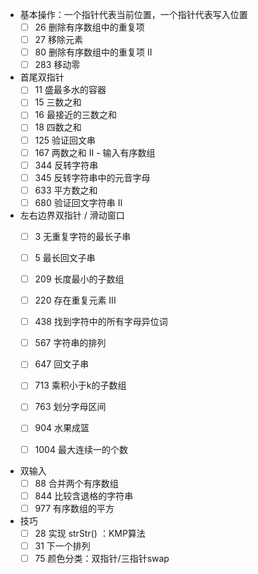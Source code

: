 - 基本操作：一个指针代表当前位置，一个指针代表写入位置
  - [ ] 26 删除有序数组中的重复项
  - [ ] 27 移除元素
  - [ ] 80 删除有序数组中的重复项 II
  - [ ] 283 移动零
  
- 首尾双指针
  - [ ] 11 盛最多水的容器
  - [ ] 15 三数之和
  - [ ] 16 最接近的三数之和
  - [ ] 18 四数之和
  - [ ] 125 验证回文串
  - [ ] 167 两数之和 II - 输入有序数组
  - [ ] 344 反转字符串
  - [ ] 345 反转字符串中的元音字母
  - [ ] 633 平方数之和
  - [ ] 680 验证回文字符串 Ⅱ
  
- 左右边界双指针 / 滑动窗口
  - [ ] 3 无重复字符的最长子串
  - [ ] 5 最长回文子串
  
  - [ ] 209 长度最小的子数组
  - [ ] 220 存在重复元素 III
  - [ ] 438 找到字符中的所有字母异位词
  - [ ] 567 字符串的排列
  - [ ] 647 回文子串
  - [ ] 713 乘积小于k的子数组
  - [ ] 763 划分字母区间
  - [ ] 904 水果成篮
  - [ ] 1004 最大连续一的个数
  
- 双输入
  - [ ] 88 合并两个有序数组
  - [ ] 844 比较含退格的字符串
  - [ ] 977 有序数组的平方
  
- 技巧
  - [ ] 28 实现 strStr() ：KMP算法
  - [ ] 31 下一个排列
  - [ ] 75 颜色分类：双指针/三指针swap
